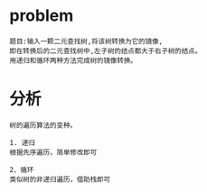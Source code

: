 # problem
```
题目:输入一颗二元查找树,将该树转换为它的镜像,
即在转换后的二元查找树中,左子树的结点都大于右子树的结点。
用递归和循环两种方法完成树的镜像转换。
```

# 分析
```
树的遍历算法的变种。

1. 递归
根据先序遍历，简单修改即可

2、循环
类似树的非递归遍历，借助栈即可

```


